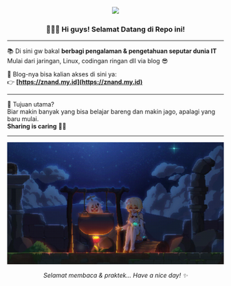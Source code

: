 <p align="center">
  <img src="https://readme-typing-svg.herokuapp.com/?color=%2336BCF7&center=true&vCenter=true&lines=W+E+L+C+O+M+E+!++^+_+^++" />
</p>

<h3 align="center">👋🏻😁 Hi guys! Selamat Datang di Repo ini!</h3>

---

📚 Di sini gw bakal **berbagi pengalaman & pengetahuan seputar dunia IT**  
Mulai dari jaringan, Linux, codingan ringan dll via blog 😎

📝 Blog-nya bisa kalian akses di sini ya:  
👉 **[https://znand.my.id](https://znand.my.id)**

---

🎯 Tujuan utama?  
Biar makin banyak yang bisa belajar bareng dan makin jago, apalagi yang baru mulai.  
**Sharing is caring** 💪🔥

---

<p align="center">
  <img src="./themes/butterfly/source/img/background8.gif" alt="Running Script" />
</p>

<p align="center"><i>Selamat membaca & praktek... Have a nice day! ✨</i></p>
